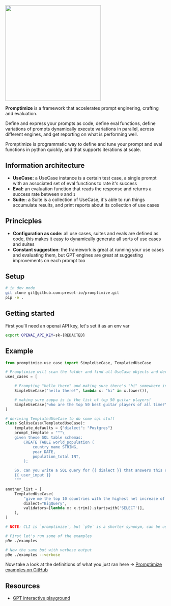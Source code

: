 <img src="https://user-images.githubusercontent.com/487433/229948453-36cbc2d1-e71f-4e87-9111-ab428bc96f4c.png" width=300/>

**Promptimize** is a framework that accelerates prompt enginering,
crafting and evaluation.

Define and express your prompts as code, define eval functions, define
variations of prompts dynamically execute variations in parallel, across
different engines, and get reporting on what is performing well.

Promptimize is programmatic way to define and tune your prompt and eval
functions in python quickly, and that supports iterations at scale.

## Information architecture
* **UseCase:** a UseCase instance is a certain test case, a single prompt
  with an associated set of eval functions to rate it's success
* **Eval:** an evaluation function that reads the response and returns
  a success rate between `0` and `1`
* **Suite:**: a Suite is a collection of UseCase, it's able to run things
  accumulate results, and print reports about its collection of use cases

## Princicples
* **Configuration as code:** all use cases, suites and evals are defined as code,
  this makes it easy to dynamically generate all sorts of use cases and suites
* **Constant suggestion**: the framework is great at running your use cases
  and evaluating them, but GPT engines are great at suggesting improvements
  on each prompt too

## Setup
```bash
# in dev mode
git clone git@github.com:preset-io/promptimize.git
pip -e .
```

## Getting started

First you'll need an openai API key, let's set it as an env var
```bash
export OPENAI_API_KEY=sk-{REDACTED}
```

## Example
```python
from promptimize.use_case import SimpleUseCase, TemplatedUseCase

# Promptimize will scan the folder and find all UseCase objects and derivatives
uses_cases = [

    # Prompting "hello there" and making sure there's "hi" somewhere in the answer
    SimpleUseCase("hello there!", lambda x: "hi" in x.lower()),

    # making sure zappa is in the list of top 50 guitar players!
    SimpleUseCase("who are the top 50 best guitar players of all time?", lambda x: "zappa" in x.lower()),
]

# deriving TemplatedUseCase to do some sql stuff
class SqlUseCase(TemplatedUseCase):
    template_defaults = {"dialect": "Postgres"}
    prompt_template = """\
    given these SQL table schemas:
        CREATE TABLE world_population (
            country_name STRING,
            year DATE,
            population_total INT,
        );

    So, can you write a SQL query for {{ dialect }} that answers this user prompt:
    {{ user_input }}
    """

another_list = [
    TemplatedUseCase(
        "give me the top 10 countries with the highest net increase of population over the past 25 years?",
        dialect="BigQuery",
        validators=[lambda x: x.trim().startswith('SELECT')],
    ),
]
```

```bash
# NOTE: CLI is `promptimize`, but `p9e` is a shorter synonym, can be used interchangibly

# First let's run some of the examples
p9e ./examples

# Now the same but with verbose output
p9e ./examples --verbose

```

Now take a look at the definitions of what you just ran here ->
[Promptimize examples on GitHub](https://github.com/preset-io/promptimize/tree/master/examples)

## Resources
* [GPT interactive playground](https://platform.openai.com/playground/p/default-adv-tweet-classifier)
 
